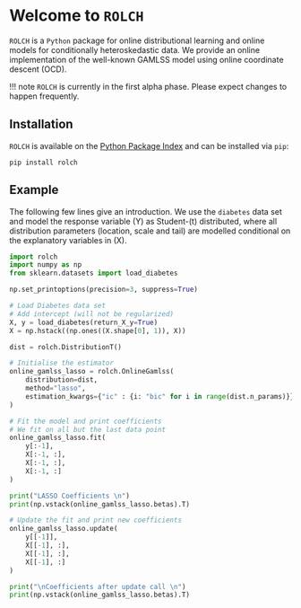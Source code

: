 # Welcome to `ROLCH`

`ROLCH` is a `Python` package for online distributional learning and online models for conditionally heteroskedastic data. We provide an online implementation of the well-known GAMLSS model using online coordinate descent (OCD).

!!! note
    `ROLCH` is currently in the first alpha phase. Please expect changes to happen frequently.

## Installation

`ROLCH` is available on the [Python Package Index](https://pypi.org/project/rolch/) and can be installed via `pip`:

```shell
pip install rolch
```

## Example

The following few lines give an introduction. We use the `diabetes` data set and model the response variable \(Y\) as Student-\(t\) distributed, where all distribution parameters (location, scale and tail) are modelled conditional on the explanatory variables in \(X\).


```python
import rolch
import numpy as np
from sklearn.datasets import load_diabetes

np.set_printoptions(precision=3, suppress=True)

# Load Diabetes data set
# Add intercept (will not be regularized)
X, y = load_diabetes(return_X_y=True)
X = np.hstack((np.ones((X.shape[0], 1)), X))

dist = rolch.DistributionT()

# Initialise the estimator
online_gamlss_lasso = rolch.OnlineGamlss(
    distribution=dist, 
    method="lasso", 
    estimation_kwargs={"ic" : {i: "bic" for i in range(dist.n_params)}}
)

# Fit the model and print coefficients
# We fit on all but the last data point
online_gamlss_lasso.fit(
    y[:-1], 
    X[:-1, :], 
    X[:-1, :], 
    X[:-1, :]
)

print("LASSO Coefficients \n")
print(np.vstack(online_gamlss_lasso.betas).T)

# Update the fit and print new coefficients
online_gamlss_lasso.update(
    y[[-1]], 
    X[[-1], :], 
    X[[-1], :], 
    X[[-1], :]
)

print("\nCoefficients after update call \n")
print(np.vstack(online_gamlss_lasso.betas).T)
```

